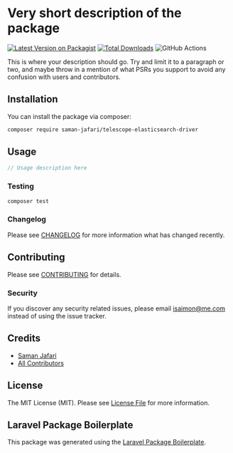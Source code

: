 # Very short description of the package

[![Latest Version on Packagist](https://img.shields.io/packagist/v/saman-jafari/telescope-elasticsearch-driver.svg?style=flat-square)](https://packagist.org/packages/saman-jafari/telescope-elasticsearch-driver)
[![Total Downloads](https://img.shields.io/packagist/dt/saman-jafari/telescope-elasticsearch-driver.svg?style=flat-square)](https://packagist.org/packages/saman-jafari/telescope-elasticsearch-driver)
![GitHub Actions](https://github.com/saman-jafari/telescope-elasticsearch-driver/actions/workflows/main.yml/badge.svg)

This is where your description should go. Try and limit it to a paragraph or two, and maybe throw in a mention of what PSRs you support to avoid any confusion with users and contributors.

## Installation

You can install the package via composer:

```bash
composer require saman-jafari/telescope-elasticsearch-driver
```

## Usage

```php
// Usage description here
```

### Testing

```bash
composer test
```

### Changelog

Please see [CHANGELOG](CHANGELOG.md) for more information what has changed recently.

## Contributing

Please see [CONTRIBUTING](CONTRIBUTING.md) for details.

### Security

If you discover any security related issues, please email isaimon@me.com instead of using the issue tracker.

## Credits

-   [Saman Jafari](https://github.com/saman-jafari)
-   [All Contributors](../../contributors)

## License

The MIT License (MIT). Please see [License File](LICENSE.md) for more information.

## Laravel Package Boilerplate

This package was generated using the [Laravel Package Boilerplate](https://laravelpackageboilerplate.com).
